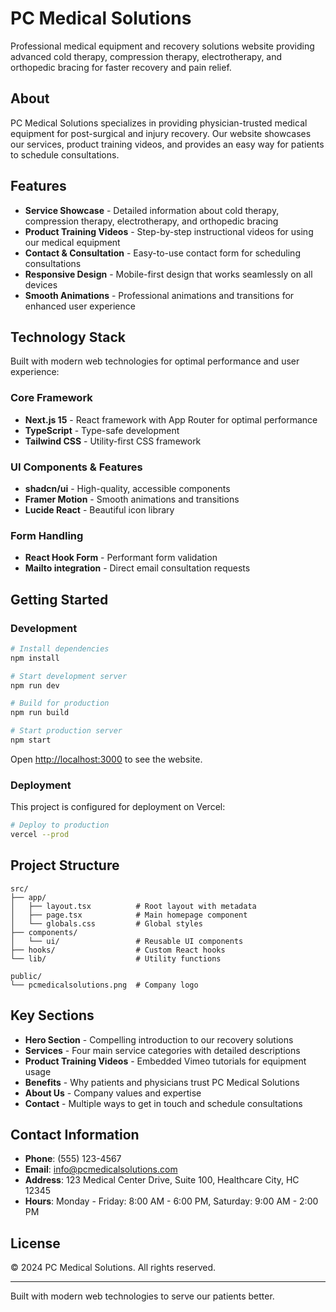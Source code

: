 # PC Medical Solutions

Professional medical equipment and recovery solutions website providing advanced cold therapy, compression therapy, electrotherapy, and orthopedic bracing for faster recovery and pain relief.

## About

PC Medical Solutions specializes in providing physician-trusted medical equipment for post-surgical and injury recovery. Our website showcases our services, product training videos, and provides an easy way for patients to schedule consultations.

## Features

- **Service Showcase** - Detailed information about cold therapy, compression therapy, electrotherapy, and orthopedic bracing
- **Product Training Videos** - Step-by-step instructional videos for using our medical equipment
- **Contact & Consultation** - Easy-to-use contact form for scheduling consultations
- **Responsive Design** - Mobile-first design that works seamlessly on all devices
- **Smooth Animations** - Professional animations and transitions for enhanced user experience

## Technology Stack

Built with modern web technologies for optimal performance and user experience:

### Core Framework
- **Next.js 15** - React framework with App Router for optimal performance
- **TypeScript** - Type-safe development
- **Tailwind CSS** - Utility-first CSS framework

### UI Components & Features
- **shadcn/ui** - High-quality, accessible components
- **Framer Motion** - Smooth animations and transitions
- **Lucide React** - Beautiful icon library

### Form Handling
- **React Hook Form** - Performant form validation
- **Mailto integration** - Direct email consultation requests

## Getting Started

### Development

```bash
# Install dependencies
npm install

# Start development server
npm run dev

# Build for production
npm run build

# Start production server
npm start
```

Open [http://localhost:3000](http://localhost:3000) to see the website.

### Deployment

This project is configured for deployment on Vercel:

```bash
# Deploy to production
vercel --prod
```

## Project Structure

```
src/
├── app/
│   ├── layout.tsx          # Root layout with metadata
│   ├── page.tsx            # Main homepage component
│   └── globals.css         # Global styles
├── components/
│   └── ui/                 # Reusable UI components
├── hooks/                  # Custom React hooks
└── lib/                    # Utility functions

public/
└── pcmedicalsolutions.png  # Company logo
```

## Key Sections

- **Hero Section** - Compelling introduction to our recovery solutions
- **Services** - Four main service categories with detailed descriptions
- **Product Training Videos** - Embedded Vimeo tutorials for equipment usage
- **Benefits** - Why patients and physicians trust PC Medical Solutions
- **About Us** - Company values and expertise
- **Contact** - Multiple ways to get in touch and schedule consultations

## Contact Information

- **Phone**: (555) 123-4567
- **Email**: info@pcmedicalsolutions.com
- **Address**: 123 Medical Center Drive, Suite 100, Healthcare City, HC 12345
- **Hours**: Monday - Friday: 8:00 AM - 6:00 PM, Saturday: 9:00 AM - 2:00 PM

## License

© 2024 PC Medical Solutions. All rights reserved.

---

Built with modern web technologies to serve our patients better.
